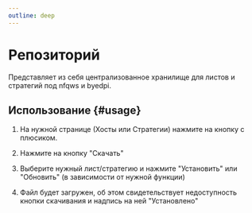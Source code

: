 ```yaml
---
outline: deep
---
```


# Репозиторий

Представляет из себя централизованное хранилище для листов и стратегий под nfqws и byedpi.

## Использование {#usage}
1. На нужной странице (Хосты или Стратегии) нажмите на кнопку с плюсиком.

2. Нажмите на кнопку "Скачать"

3. Выберите нужный лист/стратегию и нажмите "Установить" или "Обновить" (в зависимости от нужной функции)

4. Файл будет загружен, об этом свидетельствует недоступность кнопки скачивания и надпись на ней "Установлено"